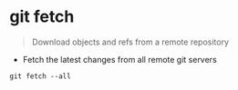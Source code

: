 # git fetch

> Download objects and refs from a remote repository

- Fetch the latest changes from all remote git servers

`git fetch --all`
